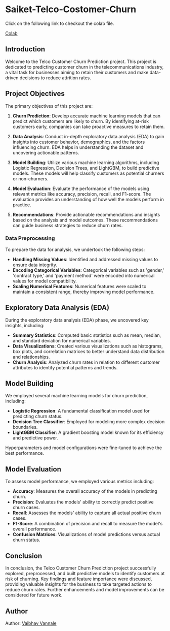 # Saiket-Telco-Costomer-Churn
Click on the following link to checkout the colab file.

[Colab](https://colab.research.google.com/drive/1TnGnyp7U3lqTJBEVk-s1gHZwNVzmuXhi#scrollTo=RKgC8IYIeL93)

## Introduction

Welcome to the Telco Customer Churn Prediction project. This project is dedicated to predicting customer churn in the telecommunications industry, a vital task for businesses aiming to retain their customers and make data-driven decisions to reduce attrition rates.


## Project Objectives

The primary objectives of this project are:

1. **Churn Prediction**: Develop accurate machine learning models that can predict which customers are likely to churn. By identifying at-risk customers early, companies can take proactive measures to retain them.

2. **Data Analysis**: Conduct in-depth exploratory data analysis (EDA) to gain insights into customer behavior, demographics, and the factors influencing churn. EDA helps in understanding the dataset and uncovering actionable patterns.

3. **Model Building**: Utilize various machine learning algorithms, including Logistic Regression, Decision Trees, and LightGBM, to build predictive models. These models will help classify customers as potential churners or non-churners.

4. **Model Evaluation**: Evaluate the performance of the models using relevant metrics like accuracy, precision, recall, and F1-score. The evaluation provides an understanding of how well the models perform in practice.

5. **Recommendations**: Provide actionable recommendations and insights based on the analysis and model outcomes. These recommendations can guide business strategies to reduce churn rates.
### Data Preprocessing

To prepare the data for analysis, we undertook the following steps:

- **Handling Missing Values**: Identified and addressed missing values to ensure data integrity.
- **Encoding Categorical Variables**: Categorical variables such as 'gender,' 'contract type,' and 'payment method' were encoded into numerical values for model compatibility.
- **Scaling Numerical Features**: Numerical features were scaled to maintain a consistent range, thereby improving model performance.

## Exploratory Data Analysis (EDA)

During the exploratory data analysis (EDA) phase, we uncovered key insights, including:

- **Summary Statistics**: Computed basic statistics such as mean, median, and standard deviation for numerical variables.
- **Data Visualizations**: Created various visualizations such as histograms, box plots, and correlation matrices to better understand data distribution and relationships.
- **Churn Analysis**: Analyzed churn rates in relation to different customer attributes to identify potential patterns and trends.

## Model Building

We employed several machine learning models for churn prediction, including:

- **Logistic Regression**: A fundamental classification model used for predicting churn status.
- **Decision Tree Classifier**: Employed for modeling more complex decision boundaries.
- **LightGBM Classifier**: A gradient boosting model known for its efficiency and predictive power.

Hyperparameters and model configurations were fine-tuned to achieve the best performance.

## Model Evaluation

To assess model performance, we employed various metrics including:

- **Accuracy**: Measures the overall accuracy of the models in predicting churn.
- **Precision**: Evaluates the models' ability to correctly predict positive churn cases.
- **Recall**: Assesses the models' ability to capture all actual positive churn cases.
- **F1-Score**: A combination of precision and recall to measure the model's overall performance.
- **Confusion Matrices**: Visualizations of model predictions versus actual churn status.

## Conclusion

In conclusion, the Telco Customer Churn Prediction project successfully explored, preprocessed, and built predictive models to identify customers at risk of churning. Key findings and feature importance were discussed, providing valuable insights for the business to take targeted actions to reduce churn rates. Further enhancements and model improvements can be considered for future work.


## Author

Author: [Vaibhav Vannale](www.linkedin.com/in/vaibhav-vannale-2a051b28a)
